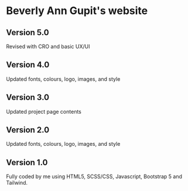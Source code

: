 # Beverly Ann Gupit's website

## Version 5.0
Revised with CRO and basic UX/UI

## Version 4.0
Updated fonts, colours, logo, images, and style

## Version 3.0
Updated project page contents

## Version 2.0
Updated fonts, colours, logo, images, and style

## Version 1.0
Fully coded by me using HTML5, SCSS/CSS, Javascript, Bootstrap 5 and Tailwind.
